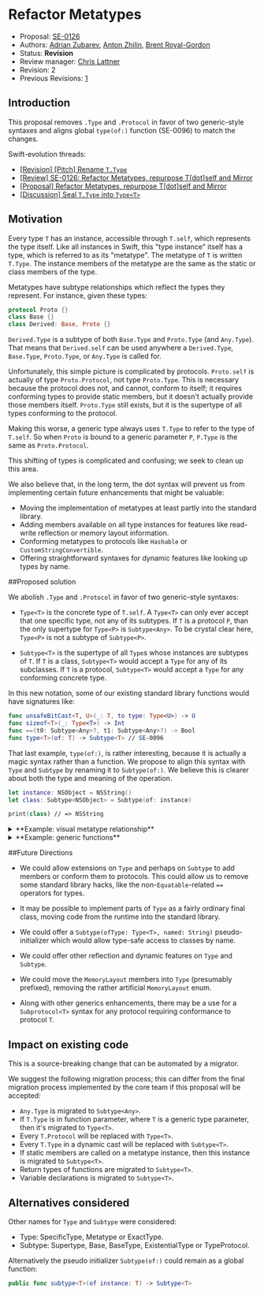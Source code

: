 # Refactor Metatypes

* Proposal: [SE-0126](0126-refactor-metatypes-repurpose-t-dot-self-and-mirror.md)
* Authors: [Adrian Zubarev](https://github.com/DevAndArtist), [Anton Zhilin](https://github.com/Anton3), [Brent Royal-Gordon](https://github.com/brentdax)
* Status: **Revision**
* Review manager: [Chris Lattner](http://github.com/lattner)
* Revision: 2
* Previous Revisions: [1](https://github.com/apple/swift-evolution/blob/83707b0879c83dcde778f8163f5768212736fdc2/proposals/0126-refactor-metatypes-repurpose-t-dot-self-and-mirror.md)

## Introduction

This proposal removes `.Type` and `.Protocol` in favor of two generic-style syntaxes and aligns global `type(of:)` function (SE-0096) to match the changes.

Swift-evolution threads: 

* [\[Revision\] \[Pitch\] Rename `T.Type`](https://lists.swift.org/pipermail/swift-evolution/Week-of-Mon-20160718/025115.html)
* [\[Review\] SE-0126: Refactor Metatypes, repurpose T[dot]self and Mirror]()
* [\[Proposal\] Refactor Metatypes, repurpose T[dot]self and Mirror](https://lists.swift.org/pipermail/swift-evolution/Week-of-Mon-20160718/024772.html) 
* [\[Discussion\] Seal `T.Type` into `Type<T>`](https://lists.swift.org/pipermail/swift-evolution/Week-of-Mon-20160704/023818.html)

## Motivation

Every type `T` has an instance, accessible through `T.self`, which represents the type itself. Like all instances in Swift, this "type instance" itself has a type, which is referred to as its "metatype". The metatype of `T` is written `T.Type`. The instance members of the metatype are the same as the static or class members of the type.

Metatypes have subtype relationships which reflect the types they represent. For instance, given these types:

```swift
protocol Proto {}
class Base {}
class Derived: Base, Proto {}
```

`Derived.Type` is a subtype of both `Base.Type` and `Proto.Type` (and `Any.Type`). That means that `Derived.self` can be used anywhere a `Derived.Type`, `Base.Type`, `Proto.Type`, or `Any.Type` is called for.

Unfortunately, this simple picture is complicated by protocols. `Proto.self` is actually of type `Proto.Protocol`, not type `Proto.Type`. This is necessary because the protocol does not, and cannot, conform to itself; it requires conforming types to provide static members, but it doesn't actually provide those members itself. `Proto.Type` still exists, but it is the supertype of all types conforming to the protocol.

Making this worse, a generic type always uses `T.Type` to refer to the type of `T.self`. So when `Proto` is bound to a generic parameter `P`, `P.Type` is the same as `Proto.Protocol`.

This shifting of types is complicated and confusing; we seek to clean up this area.

We also believe that, in the long term, the dot syntax will prevent us from implementing certain future enhancements that might be valuable:

* Moving the implementation of metatypes at least partly into the standard library.
* Adding members available on all type instances for features like read-write reflection or memory layout information.
* Conforming metatypes to protocols like `Hashable` or `CustomStringConvertible`.
* Offering straightforward syntaxes for dynamic features like looking up types by name.

##Proposed solution

We abolish `.Type` and `.Protocol` in favor of two generic-style syntaxes:

* `Type<T>` is the concrete type of `T.self`. A `Type<T>` can only ever accept that one specific type, not any of its subtypes. If `T` is a protocol `P`, than the only supertype for `Type<P>` is `Subtype<Any>`. To be crystal clear here, `Type<P>` is not a subtype of `Subtype<P>`.

* `Subtype<T>` is the supertype of all `Type`s whose instances are subtypes of `T`. If `T` is a class, `Subtype<T>` would accept a `Type` for any of its subclasses. If `T` is a protocol, `Subtype<T>` would accept a `Type` for any conforming concrete type.

In this new notation, some of our existing standard library functions would have signatures like:

```swift
func unsafeBitCast<T, U>(_: T, to type: Type<U>) -> U
func sizeof<T>(_: Type<T>) -> Int
func ==(t0: Subtype<Any>?, t1: Subtype<Any>?) -> Bool
func type<T>(of: T) -> Subtype<T> // SE-0096
```

That last example, `type(of:)`, is rather interesting, because it is actually a magic syntax rather than a function. We propose to align this syntax with `Type` and `Subtype` by renaming it to `Subtype(of:)`. We believe this is clearer about both the type and meaning of the operation.

```swift
let instance: NSObject = NSString()
let class: Subtype<NSObject> = Subtype(of: instance)

print(class) // => NSString
```

<details><summary>**Example: visual metatype relationship**</summary>

Types:

```swift
protocol P     { static func foo() }
protocol R : P { static func boo() }
class A : P    { static func foo() { ... } }
class B : A, R { static func boo() { ... } }
```

`Subtype` relationship (not a valid Swift code):

```swift
Subtype<Any> {
  var self: Self { get }
}

Subtype<P> : Subtype<Any> {
  func foo() 
}

Subtype<R> : Subtype<P> { 
  func boo() 
}

Subtype<A> : Subtype<P> { }

Subtype<B> : Subtype<A>, Subtype<R> { }
```

`Type` relationship (not a valid Swift code):

```swift
// `Type` of a protocol is blind
Type<P> : Subtype<Any> { } 

// `Type` of a protocol is blind
Type<R> : Subtype<Any> { } 

Type<A> : Subtype<A> { }

Type<B> : Subtype<B> { }
```

Example:

```swift
let a1: Type<A> = A.self    // Okay
let p1: Type<P> = P.self    // Okay
let p2: Type<P> = C.self    // Error -- `C` is not the same as `P`

let any_1: Subtype<Any> = A.self // Okay
let any_2: Subtype<Any> = P.self // Okay

let a_1: Subtype<A> = A.self     // Okay
let p_1: Subtype<P> = A.self     // Okay
let p_2: Subtype<P> = P.self     // Error -- `Type<P>` is not a subtype of `Subtype<P>`
```

</details>

<details><summary>**Example: generic functions**</summary>

```swift
func dynamic<T>(type: Subtype<Any>, is _: Type<T>) -> Bool {
  return type is Subtype<T>
}

func dynamic<T>(type: Subtype<Any>, as _: Type<T>) -> Subtype<T>? {
  return type as? Subtype<T>
}

protocol Proto {}
struct Struct: Proto {}

let s1: Type<Struct> = Struct.self

dynamic(type: s1, is: Proto.self) //=> true
dynamic(type: s1, as: Proto.self) //=> an `Optional<Subtype<Proto>>`
```

</details>

##Future Directions

* We could allow extensions on `Type` and perhaps on `Subtype` to add members or conform them to protocols. This could allow us to remove some standard library hacks, like the non-`Equatable`-related `==` operators for types.

* It may be possible to implement parts of `Type` as a fairly ordinary final class, moving code from the runtime into the standard library.

* We could offer a `Subtype(ofType: Type<T>, named: String)` pseudo-initializer which would allow type-safe access to classes by name.

* We could offer other reflection and dynamic features on `Type` and `Subtype`.

* We could move the `MemoryLayout` members into `Type` (presumably prefixed), removing the rather artificial `MemoryLayout` enum.

* Along with other generics enhancements, there may be a use for a `Subprotocol<T>` syntax for any protocol requiring conformance to protocol `T`.

## Impact on existing code

This is a source-breaking change that can be automated by a migrator. 

We suggest the following migration process; this can differ from the final migration process implemented by the core team if this proposal will be accepted:

* `Any.Type` is migrated to `Subtype<Any>`.
* If `T.Type` is in function parameter, where `T` is a generic type parameter, then it's migrated to `Type<T>`.
* Every `T.Protocol` will be replaced with `Type<T>`.
* Every `T.Type` in a dynamic cast will be replaced with `Subtype<T>`.
* If static members are called on a metatype instance, then this instance is migrated to `Subtype<T>`.
* Return types of functions are migrated to `Subtype<T>`.
* Variable declarations is migrated to `Subtype<T>`.

## Alternatives considered

Other names for `Type` and `Subtype` were considered:

* Type: SpecificType, Metatype or ExactType.
* Subtype: Supertype, Base, BaseType, ExistentialType or TypeProtocol.

Alternatively the pseudo initializer `Subtype(of:)` could remain as a global function:

```swift
public func subtype<T>(of instance: T) -> Subtype<T>
```
